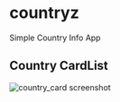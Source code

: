 # countryz
Simple Country Info App

## Country CardList
![country_card screenshot](https://user-images.githubusercontent.com/61113823/125107751-d6c26d00-e0e9-11eb-8687-b472341d2289.png)

